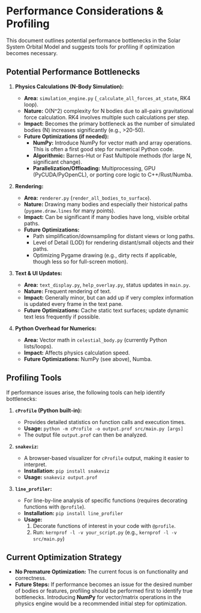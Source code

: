 # Performance Considerations & Profiling

This document outlines potential performance bottlenecks in the Solar System Orbital Model and suggests tools for profiling if optimization becomes necessary.

## Potential Performance Bottlenecks

1.  **Physics Calculations (N-Body Simulation):**
    *   **Area:** `simulation_engine.py` (`_calculate_all_forces_at_state`, RK4 loop).
    *   **Nature:** O(N^2) complexity for N bodies due to all-pairs gravitational force calculation. RK4 involves multiple such calculations per step.
    *   **Impact:** Becomes the primary bottleneck as the number of simulated bodies (N) increases significantly (e.g., >20-50).
    *   **Future Optimizations (if needed):**
        *   **NumPy:** Introduce NumPy for vector math and array operations. This is often a first good step for numerical Python code.
        *   **Algorithmic:** Barnes-Hut or Fast Multipole methods (for large N, significant change).
        *   **Parallelization/Offloading:** Multiprocessing, GPU (PyCUDA/PyOpenCL), or porting core logic to C++/Rust/Numba.

2.  **Rendering:**
    *   **Area:** `renderer.py` (`render_all_bodies_to_surface`).
    *   **Nature:** Drawing many bodies and especially their historical paths (`pygame.draw.lines` for many points).
    *   **Impact:** Can be significant if many bodies have long, visible orbital paths.
    *   **Future Optimizations:**
        *   Path simplification/downsampling for distant views or long paths.
        *   Level of Detail (LOD) for rendering distant/small objects and their paths.
        *   Optimizing Pygame drawing (e.g., dirty rects if applicable, though less so for full-screen motion).

3.  **Text & UI Updates:**
    *   **Area:** `text_display.py`, `help_overlay.py`, status updates in `main.py`.
    *   **Nature:** Frequent rendering of text.
    *   **Impact:** Generally minor, but can add up if very complex information is updated every frame in the text pane.
    *   **Future Optimizations:** Cache static text surfaces; update dynamic text less frequently if possible.

4.  **Python Overhead for Numerics:**
    *   **Area:** Vector math in `celestial_body.py` (currently Python lists/loops).
    *   **Impact:** Affects physics calculation speed.
    *   **Future Optimizations:** NumPy (see above), Numba.

## Profiling Tools

If performance issues arise, the following tools can help identify bottlenecks:

1.  **`cProfile` (Python built-in):**
    *   Provides detailed statistics on function calls and execution times.
    *   **Usage:** `python -m cProfile -o output.prof src/main.py [args]`
    *   The output file `output.prof` can then be analyzed.

2.  **`snakeviz`:**
    *   A browser-based visualizer for `cProfile` output, making it easier to interpret.
    *   **Installation:** `pip install snakeviz`
    *   **Usage:** `snakeviz output.prof`

3.  **`line_profiler`:**
    *   For line-by-line analysis of specific functions (requires decorating functions with `@profile`).
    *   **Installation:** `pip install line_profiler`
    *   **Usage:**
        1. Decorate functions of interest in your code with `@profile`.
        2. Run: `kernprof -l -v your_script.py` (e.g., `kernprof -l -v src/main.py`)

## Current Optimization Strategy

*   **No Premature Optimization:** The current focus is on functionality and correctness.
*   **Future Steps:** If performance becomes an issue for the desired number of bodies or features, profiling should be performed first to identify true bottlenecks. Introducing **NumPy** for vector/matrix operations in the physics engine would be a recommended initial step for optimization.
